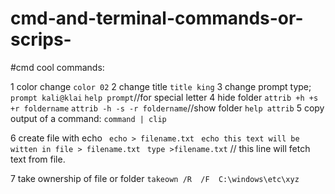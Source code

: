 # cmd-and-terminal-commands-or-scrips-
#cmd cool commands:

1 color change
``color 02``
2 change title
```title king```
3 change prompt type;
``` prompt kali@klai```  ```help prompt```//for special letter
4 hide folder
```attrib +h +s +r foldername```     ```attrib -h -s -r foldername```//show folder   ``help attrib``
5 copy output of a command:
```command | clip```


6 create file with echo 
``` echo > filename.txt```
``` echo this text will be witten in file > filename.txt```
``` type >filename.txt``` // this line will fetch text from file.

7 take ownership of file or folder
```takeown /R  /F  C:\windows\etc\xyz```
